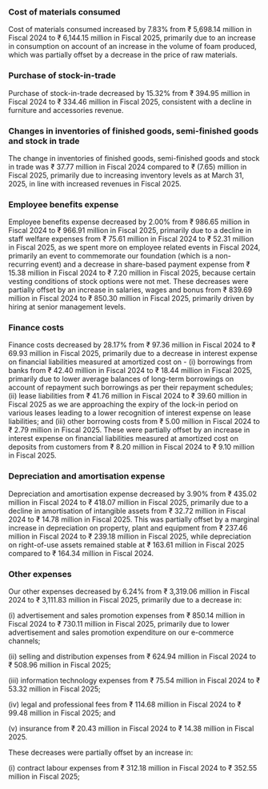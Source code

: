 ### Cost of materials consumed

Cost of materials consumed increased by 7.83% from ₹ 5,698.14 million in Fiscal 2024 to ₹ 6,144.15 million in Fiscal 2025, primarily due to an increase in consumption on account of an increase in the volume of foam produced, which was partially offset by a decrease in the price of raw materials.

### Purchase of stock-in-trade

Purchase of stock-in-trade decreased by 15.32% from ₹ 394.95 million in Fiscal 2024 to ₹ 334.46 million in Fiscal 2025, consistent with a decline in furniture and accessories revenue.

### Changes in inventories of finished goods, semi-finished goods and stock in trade

The change in inventories of finished goods, semi-finished goods and stock in trade was ₹ 37.77 million in Fiscal 2024 compared to ₹ (7.65) million in Fiscal 2025, primarily due to increasing inventory levels as at March 31, 2025, in line with increased revenues in Fiscal 2025.

### Employee benefits expense

Employee benefits expense decreased by 2.00% from ₹ 986.65 million in Fiscal 2024 to ₹ 966.91 million in Fiscal 2025, primarily due to a decline in staff welfare expenses from ₹ 75.61 million in Fiscal 2024 to ₹ 52.31 million in Fiscal 2025, as we spent more on employee related events in Fiscal 2024, primarily an event to commemorate our foundation (which is a non-recurring event) and a decrease in share-based payment expense from ₹ 15.38 million in Fiscal 2024 to ₹ 7.20 million in Fiscal 2025, because certain vesting conditions of stock options were not met. These decreases were partially offset by an increase in salaries, wages and bonus from ₹ 839.69 million in Fiscal 2024 to ₹ 850.30 million in Fiscal 2025, primarily driven by hiring at senior management levels.

### Finance costs

Finance costs decreased by 28.17% from ₹ 97.36 million in Fiscal 2024 to ₹ 69.93 million in Fiscal 2025, primarily due to a decrease in interest expense on financial liabilities measured at amortized cost on - (i) borrowings from banks from ₹ 42.40 million in Fiscal 2024 to ₹ 18.44 million in Fiscal 2025, primarily due to lower average balances of long-term borrowings on account of repayment such borrowings as per their repayment schedules; (ii) lease liabilities from ₹ 41.76 million in Fiscal 2024 to ₹ 39.60 million in Fiscal 2025 as we are approaching the expiry of the lock-in period on various leases leading to a lower recognition of interest expense on lease liabilities; and (iii) other borrowing costs from ₹ 5.00 million in Fiscal 2024 to ₹ 2.79 million in Fiscal 2025. These were partially offset by an increase in interest expense on financial liabilities measured at amortized cost on deposits from customers from ₹ 8.20 million in Fiscal 2024 to ₹ 9.10 million in Fiscal 2025.

### Depreciation and amortisation expense

Depreciation and amortisation expense decreased by 3.90% from ₹ 435.02 million in Fiscal 2024 to ₹ 418.07 million in Fiscal 2025, primarily due to a decline in amortisation of intangible assets from ₹ 32.72 million in Fiscal 2024 to ₹ 14.78 million in Fiscal 2025. This was partially offset by a marginal increase in depreciation on property, plant and equipment from ₹ 237.46 million in Fiscal 2024 to ₹ 239.18 million in Fiscal 2025, while depreciation on right-of-use assets remained stable at ₹ 163.61 million in Fiscal 2025 compared to ₹ 164.34 million in Fiscal 2024.

### Other expenses

Our other expenses decreased by 6.24% from ₹ 3,319.06 million in Fiscal 2024 to ₹ 3,111.83 million in Fiscal 2025, primarily due to a decrease in:

(i) advertisement and sales promotion expenses from ₹ 850.14 million in Fiscal 2024 to ₹ 730.11 million in Fiscal 2025, primarily due to lower advertisement and sales promotion expenditure on our e-commerce channels;

(ii) selling and distribution expenses from ₹ 624.94 million in Fiscal 2024 to ₹ 508.96 million in Fiscal 2025;

(iii) information technology expenses from ₹ 75.54 million in Fiscal 2024 to ₹ 53.32 million in Fiscal 2025;

(iv) legal and professional fees from ₹ 114.68 million in Fiscal 2024 to ₹ 99.48 million in Fiscal 2025; and

(v) insurance from ₹ 20.43 million in Fiscal 2024 to ₹ 14.38 million in Fiscal 2025.

These decreases were partially offset by an increase in:

(i) contract labour expenses from ₹ 312.18 million in Fiscal 2024 to ₹ 352.55 million in Fiscal 2025;